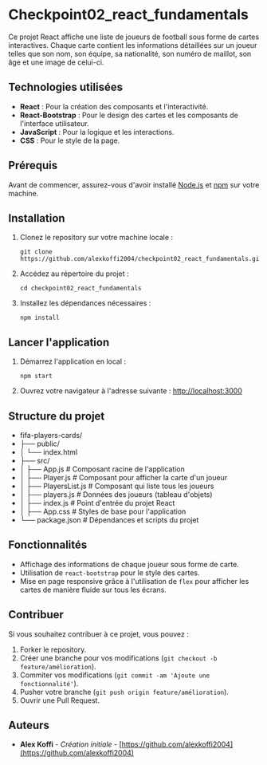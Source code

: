 # Checkpoint02_react_fundamentals

Ce projet React affiche une liste de joueurs de football sous forme de cartes interactives. Chaque carte contient les informations détaillées sur un joueur telles que son nom, son équipe, sa nationalité, son numéro de maillot, son âge et une image de celui-ci.

## Technologies utilisées

- **React** : Pour la création des composants et l'interactivité.
- **React-Bootstrap** : Pour le design des cartes et les composants de l'interface utilisateur.
- **JavaScript** : Pour la logique et les interactions.
- **CSS** : Pour le style de la page.

## Prérequis

Avant de commencer, assurez-vous d'avoir installé [Node.js](https://nodejs.org/) et [npm](https://www.npmjs.com/) sur votre machine.

## Installation

1. Clonez le repository sur votre machine locale :
    ```
    git clone https://github.com/alexkoffi2004/checkpoint02_react_fundamentals.git
    ```

2. Accédez au répertoire du projet :
    ```
    cd checkpoint02_react_fundamentals
    ```

3. Installez les dépendances nécessaires :
    ```
    npm install
    ```

## Lancer l'application

1. Démarrez l'application en local :
    ```
    npm start
    ```

2. Ouvrez votre navigateur à l'adresse suivante : [http://localhost:3000](http://localhost:3000)

## Structure du projet

- fifa-players-cards/ 
- ├── public/ 
- │ └── index.html 
- ├── src/ 
- │ ├── App.js # Composant racine de l'application 
- │ ├── Player.js # Composant pour afficher la carte d'un joueur 
- │ ├── PlayersList.js # Composant qui liste tous les joueurs 
- │ ├── players.js # Données des joueurs (tableau d'objets) 
- │ ├── index.js # Point d'entrée du projet React 
- │ ├── App.css # Styles de base pour l'application 
- └── package.json # Dépendances et scripts du projet


## Fonctionnalités

- Affichage des informations de chaque joueur sous forme de carte.
- Utilisation de `react-bootstrap` pour le style des cartes.
- Mise en page responsive grâce à l'utilisation de `flex` pour afficher les cartes de manière fluide sur tous les écrans.

## Contribuer

Si vous souhaitez contribuer à ce projet, vous pouvez :

1. Forker le repository.
2. Créer une branche pour vos modifications (`git checkout -b feature/amélioration`).
3. Commiter vos modifications (`git commit -am 'Ajoute une fonctionnalité'`).
4. Pusher votre branche (`git push origin feature/amélioration`).
5. Ouvrir une Pull Request.

## Auteurs

- **Alex Koffi** - *Création initiale* - [https://github.com/alexkoffi2004](https://github.com/alexkoffi2004)

